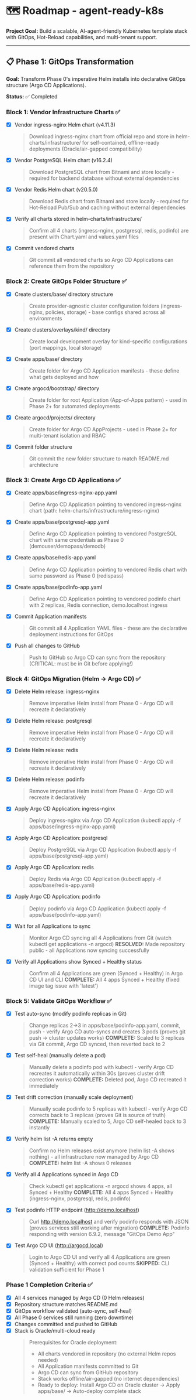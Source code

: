 # 🗺️ Roadmap - agent-ready-k8s

**Project Goal:** Build a scalable, AI-agent-friendly Kubernetes template stack with GitOps, Hot-Reload capabilities, and multi-tenant support.

---

## 📋 Phase 1: GitOps Transformation

**Goal:** Transform Phase 0's imperative Helm installs into declarative GitOps structure (Argo CD Applications).

**Status:** ✅ Completed

### Block 1: Vendor Infrastructure Charts ✅
- [x] Vendor ingress-nginx Helm chart (v4.11.3)
  > Download ingress-nginx chart from official repo and store in helm-charts/infrastructure/ for self-contained, offline-ready deployments (Oracle/air-gapped compatibility)
- [x] Vendor PostgreSQL Helm chart (v16.2.4)
  > Download PostgreSQL chart from Bitnami and store locally - required for backend database without external dependencies
- [x] Vendor Redis Helm chart (v20.5.0)
  > Download Redis chart from Bitnami and store locally - required for Hot-Reload Pub/Sub and caching without external dependencies
- [x] Verify all charts stored in helm-charts/infrastructure/
  > Confirm all 4 charts (ingress-nginx, postgresql, redis, podinfo) are present with Chart.yaml and values.yaml files
- [x] Commit vendored charts
  > Git commit all vendored charts so Argo CD Applications can reference them from the repository

### Block 2: Create GitOps Folder Structure ✅
- [x] Create clusters/base/ directory structure
  > Create provider-agnostic cluster configuration folders (ingress-nginx, policies, storage) - base configs shared across all environments
- [x] Create clusters/overlays/kind/ directory
  > Create local development overlay for kind-specific configurations (port mappings, local storage)
- [x] Create apps/base/ directory
  > Create folder for Argo CD Application manifests - these define what gets deployed and how
- [x] Create argocd/bootstrap/ directory
  > Create folder for root Application (App-of-Apps pattern) - used in Phase 2+ for automated deployments
- [x] Create argocd/projects/ directory
  > Create folder for Argo CD AppProjects - used in Phase 2+ for multi-tenant isolation and RBAC
- [x] Commit folder structure
  > Git commit the new folder structure to match README.md architecture

### Block 3: Create Argo CD Applications ✅
- [x] Create apps/base/ingress-nginx-app.yaml
  > Define Argo CD Application pointing to vendored ingress-nginx chart (path: helm-charts/infrastructure/ingress-nginx)
- [x] Create apps/base/postgresql-app.yaml
  > Define Argo CD Application pointing to vendored PostgreSQL chart with same credentials as Phase 0 (demouser/demopass/demodb)
- [x] Create apps/base/redis-app.yaml
  > Define Argo CD Application pointing to vendored Redis chart with same password as Phase 0 (redispass)
- [x] Create apps/base/podinfo-app.yaml
  > Define Argo CD Application pointing to vendored podinfo chart with 2 replicas, Redis connection, demo.localhost ingress
- [x] Commit Application manifests
  > Git commit all 4 Application YAML files - these are the declarative deployment instructions for GitOps
- [x] Push all changes to GitHub
  > Push to GitHub so Argo CD can sync from the repository (CRITICAL: must be in Git before applying!)

### Block 4: GitOps Migration (Helm → Argo CD) ✅
- [x] Delete Helm release: ingress-nginx
  > Remove imperative Helm install from Phase 0 - Argo CD will recreate it declaratively
- [x] Delete Helm release: postgresql
  > Remove imperative Helm install from Phase 0 - Argo CD will recreate it declaratively
- [x] Delete Helm release: redis
  > Remove imperative Helm install from Phase 0 - Argo CD will recreate it declaratively
- [x] Delete Helm release: podinfo
  > Remove imperative Helm install from Phase 0 - Argo CD will recreate it declaratively
- [x] Apply Argo CD Application: ingress-nginx
  > Deploy ingress-nginx via Argo CD Application (kubectl apply -f apps/base/ingress-nginx-app.yaml)
- [x] Apply Argo CD Application: postgresql
  > Deploy PostgreSQL via Argo CD Application (kubectl apply -f apps/base/postgresql-app.yaml)
- [x] Apply Argo CD Application: redis
  > Deploy Redis via Argo CD Application (kubectl apply -f apps/base/redis-app.yaml)
- [x] Apply Argo CD Application: podinfo
  > Deploy podinfo via Argo CD Application (kubectl apply -f apps/base/podinfo-app.yaml)
- [x] Wait for all Applications to sync
  > Monitor Argo CD syncing all 4 Applications from Git (watch kubectl get applications -n argocd)
  > **RESOLVED:** Made repository public - all Applications now syncing successfully
- [x] Verify all Applications show Synced + Healthy status
  > Confirm all 4 Applications are green (Synced + Healthy) in Argo CD UI and CLI
  > **COMPLETE:** All 4 apps Synced + Healthy (fixed image tag issue with 'latest')

### Block 5: Validate GitOps Workflow ✅
- [x] Test auto-sync (modify podinfo replicas in Git)
  > Change replicas 2→3 in apps/base/podinfo-app.yaml, commit, push - verify Argo CD auto-syncs and creates 3 pods (proves git push → cluster updates works)
  > **COMPLETE:** Scaled to 3 replicas via Git commit, Argo CD synced, then reverted back to 2
- [x] Test self-heal (manually delete a pod)
  > Manually delete a podinfo pod with kubectl - verify Argo CD recreates it automatically within 30s (proves cluster drift correction works)
  > **COMPLETE:** Deleted pod, Argo CD recreated it immediately
- [x] Test drift correction (manually scale deployment)
  > Manually scale podinfo to 5 replicas with kubectl - verify Argo CD corrects back to 3 replicas (proves Git is source of truth)
  > **COMPLETE:** Manually scaled to 5, Argo CD self-healed back to 3 instantly
- [x] Verify helm list -A returns empty
  > Confirm no Helm releases exist anymore (helm list -A shows nothing) - all infrastructure now managed by Argo CD
  > **COMPLETE:** helm list -A shows 0 releases
- [x] Verify all 4 Applications synced in Argo CD
  > Check kubectl get applications -n argocd shows 4 apps, all Synced + Healthy
  > **COMPLETE:** All 4 apps Synced + Healthy (ingress-nginx, postgresql, redis, podinfo)
- [x] Test podinfo HTTP endpoint (http://demo.localhost)
  > Curl http://demo.localhost and verify podinfo responds with JSON (proves services still working after migration)
  > **COMPLETE:** Podinfo responding with version 6.9.2, message "GitOps Demo App"
- [x] Test Argo CD UI (http://argocd.local)
  > Login to Argo CD UI and verify all 4 Applications are green (Synced + Healthy) with correct pod counts
  > **SKIPPED:** CLI validation sufficient for Phase 1

### Phase 1 Completion Criteria ✅
- [x] All 4 services managed by Argo CD (0 Helm releases)
- [x] Repository structure matches README.md
- [x] GitOps workflow validated (auto-sync, self-heal)
- [x] All Phase 0 services still running (zero downtime)
- [x] Changes committed and pushed to GitHub
- [x] Stack is Oracle/multi-cloud ready
  > Prerequisites for Oracle deployment:
  > - All charts vendored in repository (no external Helm repos needed)
  > - All Application manifests committed to Git
  > - Argo CD can sync from GitHub repository
  > - Stack works offline/air-gapped (no internet dependencies)
  > - Ready to deploy: Install Argo CD on Oracle cluster → Apply apps/base/ → Auto-deploy complete stack
